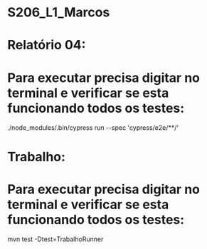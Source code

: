 # S206_L1_Marcos

# Relatório 04:
# Para executar precisa digitar no terminal e verificar se esta funcionando todos os testes:
./node_modules/.bin/cypress run --spec 'cypress/e2e/**/'

# Trabalho:
# Para executar precisa digitar no terminal e verificar se esta funcionando todos os testes:
mvn test -Dtest=TrabalhoRunner
